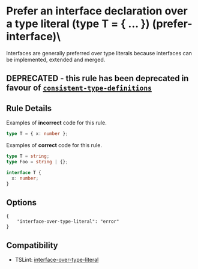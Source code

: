 # Prefer an interface declaration over a type literal (type T = { ... }) (prefer-interface)\

Interfaces are generally preferred over type literals because interfaces can be implemented, extended and merged.

## DEPRECATED - this rule has been deprecated in favour of [`consistent-type-definitions`](./consistent-type-definitions.md)

## Rule Details

Examples of **incorrect** code for this rule.

```ts
type T = { x: number };
```

Examples of **correct** code for this rule.

```ts
type T = string;
type Foo = string | {};

interface T {
  x: number;
}
```

## Options

```CJSON
{
    "interface-over-type-literal": "error"
}
```

## Compatibility

- TSLint: [interface-over-type-literal](https://palantir.github.io/tslint/rules/interface-over-type-literal/)
